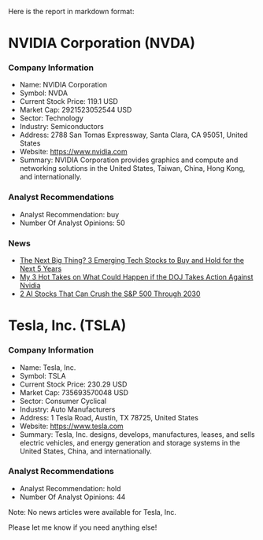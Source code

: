 Here is the report in markdown format:


**NVIDIA Corporation (NVDA)**
==========================

### Company Information

* Name: NVIDIA Corporation
* Symbol: NVDA
* Current Stock Price: 119.1 USD
* Market Cap: 2921523052544 USD
* Sector: Technology
* Industry: Semiconductors
* Address: 2788 San Tomas Expressway, Santa Clara, CA 95051, United States
* Website: https://www.nvidia.com
* Summary: NVIDIA Corporation provides graphics and compute and networking solutions in the United States, Taiwan, China, Hong Kong, and internationally.

### Analyst Recommendations

* Analyst Recommendation: buy
* Number Of Analyst Opinions: 50

### News

* [The Next Big Thing? 3 Emerging Tech Stocks to Buy and Hold for the Next 5 Years](https://finance.yahoo.com/m/b4b73ff1-4aab-37f0-be67-e2bd630e16ee/the-next-big-thing%3F-3.html)
* [My 3 Hot Takes on What Could Happen if the DOJ Takes Action Against Nvidia](https://finance.yahoo.com/m/5d01afcf-fc58-3ae4-a4c9-23ad97d411dc/my-3-hot-takes-on-what-could.html)
* [2 AI Stocks That Can Crush the S&P 500 Through 2030](https://finance.yahoo.com/m/f94e1afe-0bca-315a-b137-b6582eb7c22c/2-ai-stocks-that-can-crush.html)


**Tesla, Inc. (TSLA)**
=====================

### Company Information

* Name: Tesla, Inc.
* Symbol: TSLA
* Current Stock Price: 230.29 USD
* Market Cap: 735693570048 USD
* Sector: Consumer Cyclical
* Industry: Auto Manufacturers
* Address: 1 Tesla Road, Austin, TX 78725, United States
* Website: https://www.tesla.com
* Summary: Tesla, Inc. designs, develops, manufactures, leases, and sells electric vehicles, and energy generation and storage systems in the United States, China, and internationally.

### Analyst Recommendations

* Analyst Recommendation: hold
* Number Of Analyst Opinions: 44

Note: No news articles were available for Tesla, Inc.

Please let me know if you need anything else!